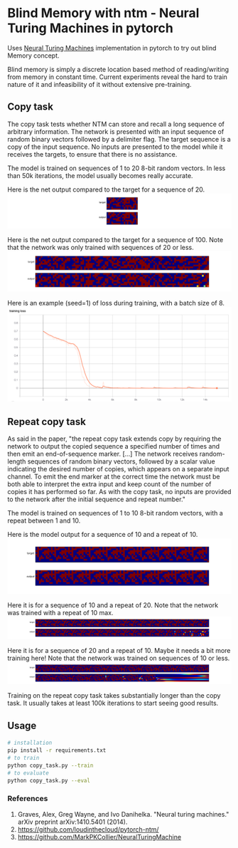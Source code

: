 # Blind Memory with ntm - Neural Turing Machines in pytorch

Uses [Neural Turing Machines](https://arxiv.org/abs/1410.5401) implementation in pytorch to try out blind Memory concept. 

Blind memory is simply a discrete location based method of reading/writing from memory in constant time. Current experiments reveal the hard to train nature of it and infeasibility of it without extensive pre-training. 


## Copy task

The copy task tests whether NTM can store and recall a long sequence of arbitrary information. The network is presented with an input sequence of random binary vectors followed by a delimiter flag. The target sequence is a copy of the input sequence. No inputs are presented to the model while it receives the targets, to ensure that there is no assistance.

The model is trained on sequences of 1 to 20 8-bit random vectors. In less than 50k iterations, the model usually becomes really accurate.

Here is the net output compared to the target for a sequence of 20.
![](images/copy_20.png)

Here is the net output compared to the target for a sequence of 100. Note that the network was only trained with sequences of 20 or less.
![](images/copy_100.png)

Here is an example (seed=1) of loss during training, with a batch size of 8.
![](images/loss_copy_batch8_seed1.png)

## Repeat copy task

As said in the paper, "the repeat copy task extends copy by requiring the network to output the copied sequence a specified number of times and then emit an end-of-sequence marker. [...]
The network receives random-length sequences of random binary vectors, followed by a scalar value indicating the desired number of copies, which appears on a separate input channel. To emit the end marker at the correct time the network must be both able to interpret the extra input and keep count of the number of copies it has performed so far. As with the copy task, no inputs are provided to the network after the initial sequence and repeat number."

The model is trained on sequences of 1 to 10 8-bit random vectors, with a repeat between 1 and 10.

Here is the model output for a sequence of 10 and a repeat of 10.
![](images/repeat_10_10.png)

Here it is for a sequence of 10 and a repeat of 20. Note that the network was trained with a repeat of 10 max.
![](images/repeat_10_20.png)

Here it is for a sequence of 20 and a repeat of 10. Maybe it needs a bit more training here! Note that the network was trained on sequences of 10 or less.
![](images/repeat_20_10.png)

Training on the repeat copy task takes substantially longer than the copy task. It usually takes at least 100k iterations to start seeing good results.

## Usage

```bash
# installation
pip install -r requirements.txt
# to train
python copy_task.py --train
# to evaluate
python copy_task.py --eval

```

### References

1. Graves, Alex, Greg Wayne, and Ivo Danihelka. "Neural turing machines." arXiv preprint arXiv:1410.5401 (2014).
1. https://github.com/loudinthecloud/pytorch-ntm/
2. https://github.com/MarkPKCollier/NeuralTuringMachine
